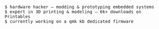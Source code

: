 <span style="font-family: monospace;">
$ hardware hacker – modding & prototyping embedded systems<br>
$ expert in 3D printing & modeling — 6k+ downloads on Printables<br>
$ currently working on a qmk kb dedicated firmware
</span>
